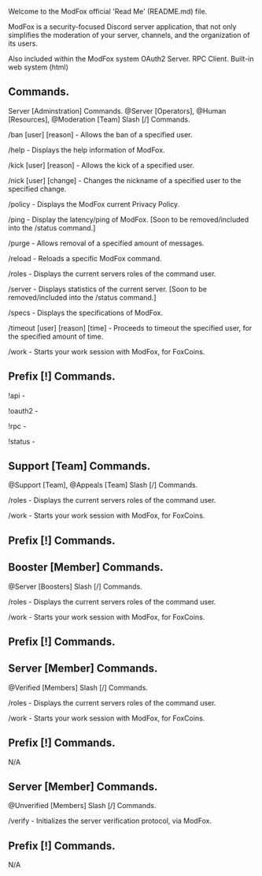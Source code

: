 Welcome to the ModFox official 'Read Me' (README.md) file.

ModFox is a security-focused Discord server application, that not only simplifies the moderation of your server, channels, and the organization of its users.

Also included within the ModFox system
OAuth2 Server.
RPC Client.
Built-in web system (html)

Commands.
-
Server [Adminstration] Commands.
@Server [Operators], @Human [Resources], @Moderation [Team]
Slash [/] Commands.

/ban [user] [reason] - Allows the ban of a specified user.

/help - Displays the help information of ModFox.

/kick [user] [reason] - Allows the kick of a specified user.

/nick [user] [change] - Changes the nickname of a specified user to the specified change.

/policy - Displays the ModFox current Privacy Policy.

/ping - Display the latency/ping of ModFox. [Soon to be removed/included into the /status command.]

/purge - Allows removal of a specified amount of messages.

/reload - Reloads a specific ModFox command.

/roles - Displays the current servers roles of the command user.

/server - Displays statistics of the current server. [Soon to be removed/included into the /status command.]

/specs - Displays the specifications of ModFox.

/timeout [user] [reason] [time] - Proceeds to timeout the specified user, for the specified amount of time.

/work - Starts your work session with ModFox, for FoxCoins.

Prefix [!] Commands.
-
!api - 

!oauth2 - 

!rpc - 

!status - 

Support [Team] Commands.
-
@Support [Team], @Appeals [Team]
Slash [/] Commands.

/roles - Displays the current servers roles of the command user.

/work - Starts your work session with ModFox, for FoxCoins.

Prefix [!] Commands.
-
Booster [Member] Commands.
-
@Server [Boosters]
Slash [/] Commands.

/roles - Displays the current servers roles of the command user.

/work - Starts your work session with ModFox, for FoxCoins.

Prefix [!] Commands.
-
Server [Member] Commands.
-
@Verified [Members]
Slash [/] Commands.

/roles - Displays the current servers roles of the command user.

/work - Starts your work session with ModFox, for FoxCoins.

Prefix [!] Commands.
-
N/A

Server [Member] Commands.
-
@Unverified [Members]
Slash [/] Commands.

/verify - Initializes the server verification protocol, via ModFox.

Prefix [!] Commands.
-
N/A
